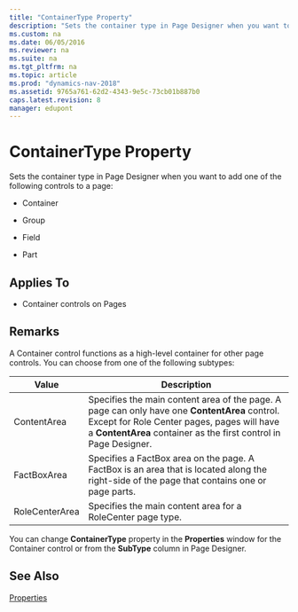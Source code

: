 ```yaml
---
title: "ContainerType Property"
description: "Sets the container type in Page Designer when you want to add a Container, Group, Field, or Part control to a page."
ms.custom: na
ms.date: 06/05/2016
ms.reviewer: na
ms.suite: na
ms.tgt_pltfrm: na
ms.topic: article
ms.prod: "dynamics-nav-2018"
ms.assetid: 9765a761-62d2-4343-9e5c-73cb01b887b0
caps.latest.revision: 8
manager: edupont
---
```

# ContainerType Property
Sets the container type in Page Designer when you want to add one of the following controls to a page:  
  
-   Container  
  
-   Group  
  
-   Field  
  
-   Part  
  
## Applies To  
  
-   Container controls on Pages  
  
## Remarks  
 A Container control functions as a high-level container for other page controls. You can choose from one of the following subtypes:  
  
|Value|Description|  
|-----------|-----------------|  
|ContentArea|Specifies the main content area of the page. A page can only have one **ContentArea** control. Except for Role Center pages, pages will have a **ContentArea** container as the first control in Page Designer.|  
|FactBoxArea|Specifies a FactBox area on the page. A FactBox is an area that is located along the right-side of the page that contains one or page parts.|  
|RoleCenterArea|Specifies the main content area for a RoleCenter page type.|  
  
 You can change **ContainerType** property in the **Properties** window for the Container control or from the **SubType** column in Page Designer.  
  
## See Also  
 [Properties](Properties.md)